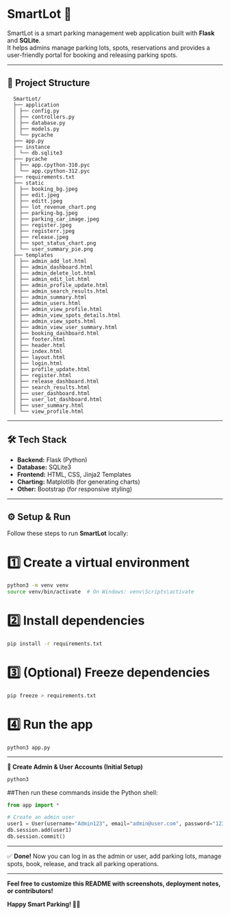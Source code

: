 # SmartLot 🚗

SmartLot is a smart parking management web application built with **Flask** and **SQLite**.  
It helps admins manage parking lots, spots, reservations and provides a user-friendly portal for booking and releasing parking spots.

---

## 📁 Project Structure

  ```
    SmartLot/
    ├── application
    │ ├── config.py
    │ ├── controllers.py
    │ ├── database.py
    │ ├── models.py
    │ └── pycache
    ├── app.py
    ├── instance
    │ └── db.sqlite3
    ├── pycache
    │ ├── app.cpython-310.pyc
    │ └── app.cpython-312.pyc
    ├── requirements.txt
    ├── static
    │ ├── booking_bg.jpeg
    │ ├── edit.jpeg
    │ ├── editt.jpeg
    │ ├── lot_revenue_chart.png
    │ ├── parking-bg.jpeg
    │ ├── parking_car_image.jpeg
    │ ├── register.jpeg
    │ ├── registerr.jpeg
    │ ├── release.jpeg
    │ ├── spot_status_chart.png
    │ └── user_summary_pie.png
    ├── templates
    │ ├── admin_add_lot.html
    │ ├── admin_dashboard.html
    │ ├── admin_delete_lot.html
    │ ├── admin_edit_lot.html
    │ ├── admin_profile_update.html
    │ ├── admin_search_results.html
    │ ├── admin_summary.html
    │ ├── admin_users.html
    │ ├── admin_view_profile.html
    │ ├── admin_view_spots_details.html
    │ ├── admin_view_spots.html
    │ ├── admin_view_user_summary.html
    │ ├── booking_dashboard.html
    │ ├── footer.html
    │ ├── header.html
    │ ├── index.html
    │ ├── layout.html
    │ ├── login.html
    │ ├── profile_update.html
    │ ├── register.html
    │ ├── release_dashboard.html
    │ ├── search_results.html
    │ ├── user_dashboard.html
    │ ├── user_lot_dashboard.html
    │ ├── user_summary.html
    │ └── view_profile.html
  ```
---

## 🛠️ Tech Stack

- **Backend:** Flask (Python)
- **Database:** SQLite3
- **Frontend:** HTML, CSS, Jinja2 Templates
- **Charting:** Matplotlib (for generating charts)
- **Other:** Bootstrap (for responsive styling)

---

## ⚙️ Setup & Run

Follow these steps to run **SmartLot** locally:

# 1️⃣ Create a virtual environment
```bash
python3 -m venv venv
source venv/bin/activate  # On Windows: venv\Scripts\activate
```

# 2️⃣ Install dependencies
```bash
pip install -r requirements.txt
```

# 3️⃣ (Optional) Freeze dependencies
```bash
pip freeze > requirements.txt
```

# 4️⃣ Run the app
```
python3 app.py
```

---

**👤 Create Admin & User Accounts (Initial Setup)**

```bash
python3
```

##Then run these commands inside the Python shell:

```python
from app import *

# Create an admin user
user1 = User(username="Admin123", email="admin@user.com", password="1234", address="XXXX", pincode=XXXX, phone_number=1234567890, type="admin")
db.session.add(user1)
db.session.commit()
```
---

✅ **Done!**
Now you can log in as the admin or user, add parking lots, manage spots, book, release, and track all parking operations.

---

**Feel free to customize this README with screenshots, deployment notes, or contributors!**

**Happy Smart Parking! 🚗✨**
